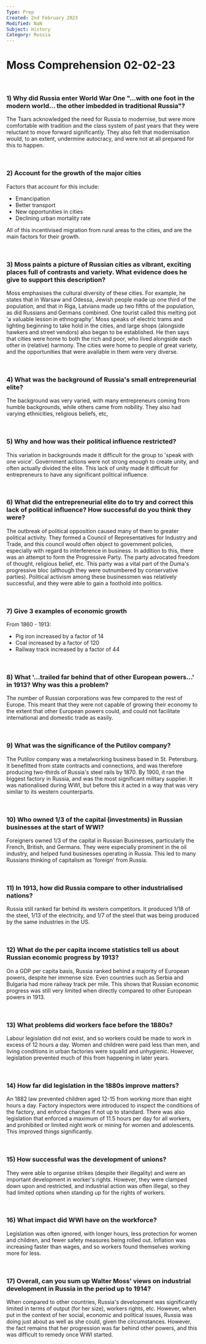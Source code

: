 ```yaml
---
Type: Prep
Created: 2nd February 2023
Modified: NaN
Subject: History
Category: Russia
---
```


# Moss Comprehension 02-02-23

</br>

### 1) Why did Russia enter World War One "...with one foot in the modern world... the other imbedded in traditional Russia"?

The Tsars acknowledged the need for Russia to modernise, but were more comfortable with tradition and the class system of past years that they were reluctant to move forward significantly. They also felt that modernisation would, to an extent, undermine autocracy, and were not at all prepared for this to happen.

</br>

### 2) Account for the growth of the major cities

Factors that account for this include:

- Emancipation
- Better transport
- New opportunities in cities
- Declining urban mortality rate

All of this incentivised migration from rural areas to the cities, and are the main factors for their growth.

</br>

### 3) Moss paints a picture of Russian cities as vibrant, exciting places full of contrasts and variety. What evidence does he give to support this description?

Moss emphasises the cultural diversity of these cities. For example, he states that in Warsaw and Odessa, Jewish people made up one third of the population, and that in Riga, Latvians made up two fifths of the population, as did Russians and Germans combined. One tourist called this melting pot 'a valuable lesson in ethnography'. Moss speaks of electric trams and lighting beginning to take hold in the cities, and large shops (alongside hawkers and street vendors) also began to be established. He then says that cities were home to both the rich and poor, who lived alongside each other in (relative) harmony. The cities were home to people of great variety, and the opportunities that were available in them were very diverse.

</br>

### 4) What was the background of Russia's small entrepreneurial elite?

The background was very varied, with many entrepreneurs coming from humble backgrounds, while others came from nobility. They also had varying ethnicities, religious beliefs, etc,

</br>

### 5) Why and how was their political influence restricted?

This variation in backgrounds made it difficult for the group to 'speak with one voice'. Government actions were not strong enough to create unity, and often actually divided the elite. This lack of unity made it difficult for entrepreneurs to have any significant political influence.

</br>

### 6) What did the entrepreneurial elite do to try and correct this lack of political influence? How successful do you think they were?

The outbreak of political opposition caused many of them to greater political activity. They formed a Council of Representatives for Industry and Trade, and this council would often object to government policies, especially with regard to interference in business. In addition to this, there was an attempt to form the Progressive Party. The party advocated freedom of thought, religious belief, etc. This party was a vital part of the Duma's progressive bloc (although they were outnumbered by conservative parties). Political activism among these businessmen was relatively successful, and they were able to gain a foothold into politics.

</br>

### 7) Give 3 examples of economic growth

From 1860 - 1913:

- Pig iron increased by a factor of 14
- Coal increased by a factor of 120
- Railway track increased by a factor of 44

</br>

### 8) What '...trailed far behind that of other European powers...' in 1913? Why was this a problem?

The number of Russian corporations was few compared to the rest of Europe. This meant that they were not capable of growing their economy to the extent that other European powers could, and could not facilitate international and domestic trade as easily.

</br>

### 9) What was the significance of the Putilov company?

The Putilov company was a metalworking business based in St. Petersburg. It benefitted from state contracts and connections, and was therefore producing two-thirds of Russia's steel rails by 1870. By 1900, it ran the biggest factory in Russia, and was the most significant military supplier. It was nationalised during WWI, but before this it acted in a way that was very similar to its western counterparts.

</br>

### 10) Who owned 1/3 of the capital (investments) in Russian businesses at the start of WWI? 

Foreigners owned 1/3 of the capital in Russian Businesses, particularly the French, British, and Germans. They were especially prominent in the oil industry, and helped fund businesses operating in Russia. This led to many Russians thinking of capitalism as 'foreign' from Russia.

</br>

### 11) In 1913, how did Russia compare to other industrialised nations?

Russia still ranked far behind its western competitors. It produced 1/18 of the steel, 1/13 of the electricity, and 1/7 of the steel that was being produced by the same industries in the US. 

</br>

### 12) What do the per capita income statistics tell us about Russian economic progress by 1913?

On a GDP per capita basis, Russia ranked behind a majority of European powers, despite her immense size. Even countries such as Serbia and Bulgaria had more railway track per mile. This shows that Russian economic progress was still very limited when directly compared to other European powers in 1913.

</br>

### 13) What problems did workers face before the 1880s?

Labour legislation did not exist, and so workers could be made to work in excess of 12 hours a day. Women and children were paid less than men, and living conditions in urban factories were squalid and unhygienic. However, legislation prevented much of this from happening in later years.

</br>

### 14) How far did legislation in the 1880s improve matters?

An 1882 law prevented children aged 12-15 from working more than eight hours a day. Factory inspectors were introduced to inspect the conditions of the factory, and enforce changes if not up to standard. There was also legislation that enforced a maximum of 11.5 hours per day for all workers, and prohibited or limited night work or mining for women and adolescents. This improved things significantly.

</br>

### 15) How successful was the development of unions?

They were able to organise strikes (despite their illegality) and were an important development in worker's rights. However, they were clamped down upon and restricted, and industrial action was often illegal, so they had limited options when standing up for the rights of workers.

</br>

### 16) What impact did WWI have on the workforce?

Legislation was often ignored, with longer hours, less protection for women and children, and fewer safety measures being rolled out. Inflation was increasing faster than wages, and so workers found themselves working more for less.

</br>

### 17) Overall, can you sum up Walter Moss' views on industrial development in Russia in the period up to 1914?

When compared to other countries, Russia's development was significantly limited in terms of output (for her size), workers rights, etc. However, when put in the context of her social, economic and political issues, Russia was doing just about as well as she could, given the circumstances. However, the fact remains that her progression was far behind other powers, and this was difficult to remedy once WWI started. 